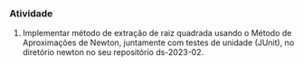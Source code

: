 ### Atividade ###

1) Implementar método de extração de raiz quadrada usando o Método de Aproximações de Newton, juntamente com testes de unidade (JUnit), no diretório newton no seu repositório ds-2023-02.
